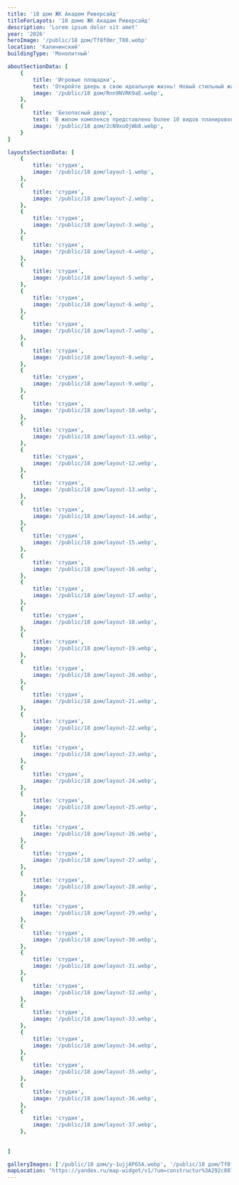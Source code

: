 ```yaml
---
title: '18 дом ЖК Академ Риверсайд'
titleForLayots: '18 доме ЖК Акадам Риверсайд'
description: 'Lorem ipsum dolor sit amet'
year: '2026'
heroImage: '/public/18 дом/Tf8fOmr_T80.webp'
location: 'Калининский'
buildingType: 'Монолитный'

aboutSectionData: [
    {
        title: 'Игровые площадки',
        text: 'Откройте дверь в свою идеальную жизнь! Новый стильный жилой комплекс — ваш личный рай! Комфорт, уют, и безграничные возможности ждут вас здесь! Наши улицы — путь к счастью, наши дворы — оазис умиротворения! Инфраструктура, которая удовлетворит все ваши потребности! Выберите комфортное место проживания, выберите наш жилой комплекс!»',
        image: '/public/18 дом/Rnn9NVRK9aE.webp',
    },
    {
        title: 'Безопасный двор',
        text: 'В жилом комплексе представлено более 10 видов планировок, некоторые из них, предусматривают большие панорамные окна.',
        image: '/public/18 дом/2cN9xoOjWb8.webp',
    }
]

layoutsSectionData: [
    {
        title: 'студия',
        image: '/public/18 дом/layout-1.webp',
    },
    {
        title: 'студия',
        image: '/public/18 дом/layout-2.webp',
    },
    {
        title: 'студия',
        image: '/public/18 дом/layout-3.webp',
    },
    {
        title: 'студия',
        image: '/public/18 дом/layout-4.webp',
    },
    {
        title: 'студия',
        image: '/public/18 дом/layout-5.webp',
    },
    {
        title: 'студия',
        image: '/public/18 дом/layout-6.webp',
    },
    {
        title: 'студия',
        image: '/public/18 дом/layout-7.webp',
    },
    {
        title: 'студия',
        image: '/public/18 дом/layout-8.webp',
    },
    {
        title: 'студия',
        image: '/public/18 дом/layout-9.webp',
    },
    {
        title: 'студия',
        image: '/public/18 дом/layout-10.webp',
    },
    {
        title: 'студия',
        image: '/public/18 дом/layout-11.webp',
    },
    {
        title: 'студия',
        image: '/public/18 дом/layout-12.webp',
    },
    {
        title: 'студия',
        image: '/public/18 дом/layout-13.webp',
    },
    {
        title: 'студия',
        image: '/public/18 дом/layout-14.webp',
    },
    {
        title: 'студия',
        image: '/public/18 дом/layout-15.webp',
    },
    {
        title: 'студия',
        image: '/public/18 дом/layout-16.webp',
    },
    {
        title: 'студия',
        image: '/public/18 дом/layout-17.webp',
    },
    {
        title: 'студия',
        image: '/public/18 дом/layout-18.webp',
    },
    {
        title: 'студия',
        image: '/public/18 дом/layout-19.webp',
    },
    {
        title: 'студия',
        image: '/public/18 дом/layout-20.webp',
    },
    {
        title: 'студия',
        image: '/public/18 дом/layout-21.webp',
    },
    {
        title: 'студия',
        image: '/public/18 дом/layout-22.webp',
    },
    {
        title: 'студия',
        image: '/public/18 дом/layout-23.webp',
    },
    {
        title: 'студия',
        image: '/public/18 дом/layout-24.webp',
    },
    {
        title: 'студия',
        image: '/public/18 дом/layout-25.webp',
    },
    {
        title: 'студия',
        image: '/public/18 дом/layout-26.webp',
    },
    {
        title: 'студия',
        image: '/public/18 дом/layout-27.webp',
    },
    {
        title: 'студия',
        image: '/public/18 дом/layout-28.webp',
    },
    {
        title: 'студия',
        image: '/public/18 дом/layout-29.webp',
    },
    {
        title: 'студия',
        image: '/public/18 дом/layout-30.webp',
    },
    {
        title: 'студия',
        image: '/public/18 дом/layout-31.webp',
    },
    {
        title: 'студия',
        image: '/public/18 дом/layout-32.webp',
    },
    {
        title: 'студия',
        image: '/public/18 дом/layout-33.webp',
    },
    {
        title: 'студия',
        image: '/public/18 дом/layout-34.webp',
    },
    {
        title: 'студия',
        image: '/public/18 дом/layout-35.webp',
    },
    {
        title: 'студия',
        image: '/public/18 дом/layout-36.webp',
    },
    {
        title: 'студия',
        image: '/public/18 дом/layout-37.webp',
    },
    
    
]

galleryImages: ['/public/18 дом/y-1ujjAP65A.webp', '/public/18 дом/Tf8fOmr_T80.webp', '/public/18 дом/MBxOAVByGW8.webp', '/public/18 дом/Q2NLPH0yKXY.webp', '/public/18 дом/2cN9xoOjWb8.webp', '/public/18 дом/FfjZO2ujrOY.webp', '/public/18 дом/Rnn9NVRK9aE.webp', '/public/18 дом/SNjq8tGZ378.webp']
mapLocation: "https://yandex.ru/map-widget/v1/?um=constructor%3A292c80783eb0a5bc087414db0d088987697cab40d819fa810fa405d2300c948f&amp;source=constructor"
---
```

